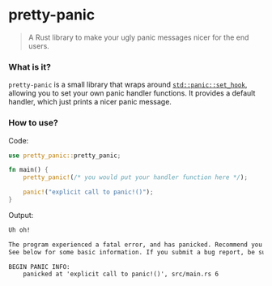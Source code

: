 # pretty-panic
> A Rust library to make your ugly panic messages nicer for the end users.

### What is it?
`pretty-panic` is a small library that wraps around [`std::panic::set_hook`](https://doc.rust-lang.org/std/panic/fn.set_hook.html), allowing you to set your own panic handler functions. It provides a default handler, which just prints a nicer panic message.

### How to use?
Code:
```rust
use pretty_panic::pretty_panic;

fn main() {
    pretty_panic!(/* you would put your handler function here */);

    panic!("explicit call to panic!()");
}
```
Output:
```txt
Uh oh!

The program experienced a fatal error, and has panicked. Recommend you contact one of the authors for assistance.
See below for some basic information. If you submit a bug report, be sure to include this entire message.

BEGIN PANIC INFO:
    panicked at 'explicit call to panic!()', src/main.rs 6
